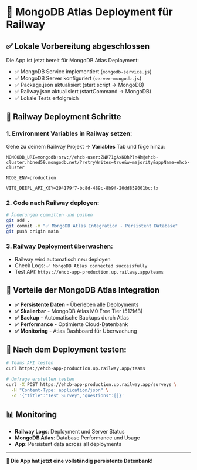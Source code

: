 # 🚀 MongoDB Atlas Deployment für Railway

## ✅ Lokale Vorbereitung abgeschlossen

Die App ist jetzt bereit für MongoDB Atlas Deployment:

- ✅ MongoDB Service implementiert (`mongodb-service.js`)
- ✅ MongoDB Server konfiguriert (`server-mongodb.js`)
- ✅ Package.json aktualisiert (start script → MongoDB)
- ✅ Railway.json aktualisiert (startCommand → MongoDB)
- ✅ Lokale Tests erfolgreich

## 🔧 Railway Deployment Schritte

### **1. Environment Variables in Railway setzen:**

Gehe zu deinem Railway Projekt → **Variables** Tab und füge hinzu:

```
MONGODB_URI=mongodb+srv://ehcb-user:ZNR71gAxKDhPln4h@ehcb-cluster.hbned59.mongodb.net/?retryWrites=true&w=majority&appName=ehcb-cluster

NODE_ENV=production

VITE_DEEPL_API_KEY=294179f7-bc8d-489c-8b9f-20dd859001bc:fx
```

### **2. Code nach Railway deployen:**

```bash
# Änderungen committen und pushen
git add .
git commit -m "✅ MongoDB Atlas Integration - Persistent Database"
git push origin main
```

### **3. Railway Deployment überwachen:**

- Railway wird automatisch neu deployen
- Check Logs: `✅ MongoDB Atlas connected successfully`
- Test API: `https://ehcb-app-production.up.railway.app/teams`

## 🎯 Vorteile der MongoDB Atlas Integration

- **✅ Persistente Daten** - Überleben alle Deployments
- **✅ Skalierbar** - MongoDB Atlas M0 Free Tier (512MB)
- **✅ Backup** - Automatische Backups durch Atlas
- **✅ Performance** - Optimierte Cloud-Datenbank
- **✅ Monitoring** - Atlas Dashboard für Überwachung

## 🧪 Nach dem Deployment testen:

```bash
# Teams API testen
curl https://ehcb-app-production.up.railway.app/teams

# Umfrage erstellen testen
curl -X POST https://ehcb-app-production.up.railway.app/surveys \
  -H "Content-Type: application/json" \
  -d '{"title":"Test Survey","questions":[]}'
```

## 📊 Monitoring

- **Railway Logs**: Deployment und Server Status
- **MongoDB Atlas**: Database Performance und Usage
- **App**: Persistent data across all deployments

---

**🎉 Die App hat jetzt eine vollständig persistente Datenbank!**

